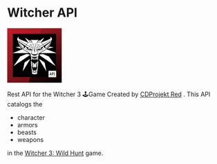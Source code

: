 # Witcher API

![witcher](witcherapi.png)

Rest API  for the Witcher 3 🕹Game Created by [CDProjekt Red](https://en.cdprojektred.com/) . This API catalogs the 
* character 
* armors
* beasts  
* weapons

in  the [Witcher 3: Wild Hunt](https://thewitcher.com/en/witcher3) game. 

